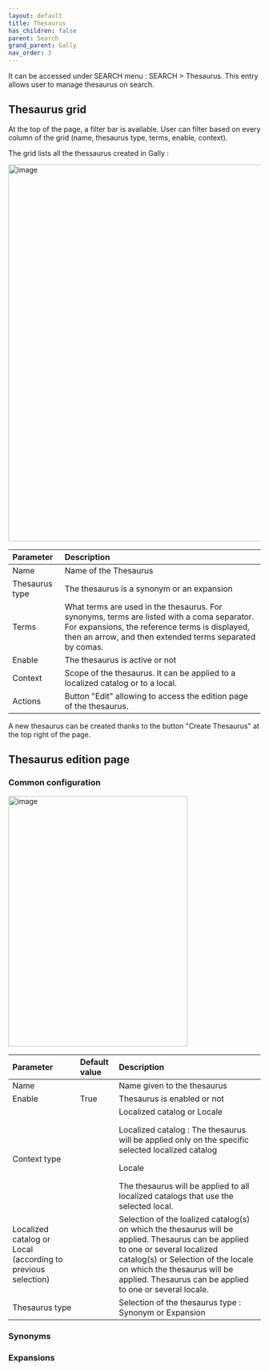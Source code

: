 ```yaml
---
layout: default
title: Thesaurus
has_children: false
parent: Search
grand_parent: Gally
nav_order: 3
---
```


It can be accessed under SEARCH menu : SEARCH > Thesaurus.
This entry allows user to manage thesaurus on search.

## Thesaurus grid

At the top of the page, a filter bar is available. User can filter based on every column of the grid (name, thesaurus type, terms, enable, context).

The grid lists all the thessaurus created in Gally :

<img width="1605" height="751" alt="image" src="https://github.com/user-attachments/assets/6d452fed-8d3e-496e-99a7-6d6ce043bce7" />

|Parameter   | Description|
|:-------------|:------|
|Name|Name of the Thesaurus|
|Thesaurus type|The thesaurus is a synonym or an expansion|
|Terms|What terms are used in the thesaurus. For synonyms, terms are listed with a coma separator. For expansions, the reference terms is displayed, then an arrow, and then extended terms separated by comas.|
|Enable|The thesaurus is active or not|
|Context|Scope of the thesaurus. It can be applied to a localized catalog or to a local.|
|Actions|Button "Edit" allowing to access the edition page of the thesaurus.|

A new thesaurus can be created thanks to the button "Create Thesaurus" at the top right of the page.

## Thesaurus edition page

### Common configuration

<img width="358" height="499" alt="image" src="https://github.com/user-attachments/assets/d262c50f-ecca-40fd-a895-82ecc927faef" />

|Parameter   | Default value | Description|
|:-------------|:------------------|:------|
|Name||Name given to the thesaurus|
|Enable|True|Thesaurus is enabled or not|
|Context type||Localized catalog or Locale <p>Localized catalog : The thesaurus will be applied only on the specific selected localized catalog</p> <p>Locale</p>The thesaurus will be applied to all localized catalogs that use the selected local.|
|Localized catalog or Local (according to previous selection)||Selection of the loalized catalog(s) on which the thesaurus will be applied. Thesaurus can be applied to one or several localized catalog(s) or Selection of the locale on which the thesaurus will be applied. Thesaurus can be applied to one or several locale.|
|Thesaurus type||Selection of the thesaurus type : Synonym or Expansion|

### Synonyms

### Expansions



